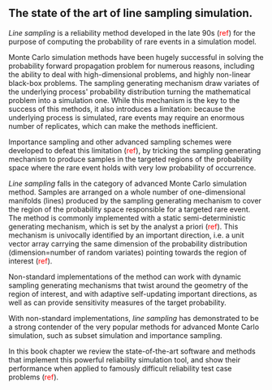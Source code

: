## The state of the art of line sampling simulation.

*Line sampling* is a reliability method developed in the late 90s (<font color="red">ref</font>) for the purpose of computing the probability of rare events in a simulation model.

Monte Carlo simulation methods have been hugely successful in solving the probability forward propagation problem for numerous reasons, including the ability to deal with high-dimensional problems, and highly non-linear black-box problems. The sampling generating mechanism draw variates of the underlying process' probability distribution turning the mathematical problem into a simulation one. While this mechanism is the key to the success of this methods, it also introduces a limitation: because the underlying process is simulated, rare events may require an enormous number of replicates, which can make the methods inefficient.

Importance sampling and other advanced sampling schemes were developed to defeat this limitation (<font color="red">ref</font>), by tricking the sampling generating mechanism to produce samples in the targeted regions of the probability space where the rare event holds  with very low probability of occurrence.

*Line sampling* falls in the category of advanced Monte Carlo simulation method. Samples are arranged on a whole number of one-dimensional manifolds (lines) produced by the sampling generating mechanism to cover the region of the probability space responsible for a targeted rare event. The method is commonly implemented with a static semi-deterministic generating mechanism, which is set by the analyst a priori (<font color="red">ref</font>). This mechanism is univocally identified by an important direction, i.e. a unit vector array carrying the same dimension of the probability distribution (dimension=number of random variates) pointing towards the region of interest (<font color="red">ref</font>).

Non-standard implementations of the method can work with dynamic sampling generating mechanisms that twist around the geometry of the region of interest, and with adaptive self-updating important directions, as well as can provide sensitivity measures of the target probability.

With non-standard implementations, *line sampling* has demonstrated to be a strong contender of the very popular methods for advanced Monte Carlo simulation,
such as subset simulation and importance sampling.

In this book chapter we review the state-of-the-art software and methods that implement this powerful reliability simulation tool, and show their performance when applied to famously difficult reliability test case problems (<font color="red">ref</font>).
